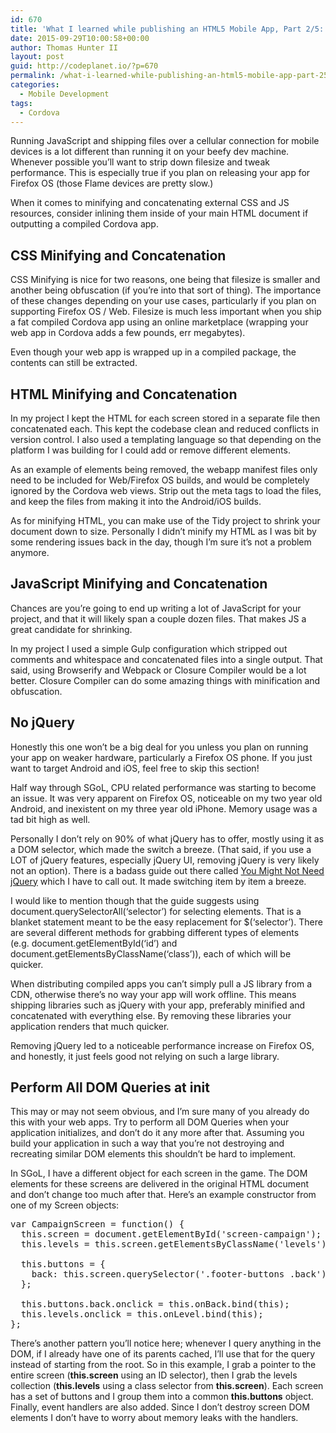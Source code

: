 ```yaml
---
id: 670
title: 'What I learned while publishing an HTML5 Mobile App, Part 2/5: Performance'
date: 2015-09-29T10:00:58+00:00
author: Thomas Hunter II
layout: post
guid: http://codeplanet.io/?p=670
permalink: /what-i-learned-while-publishing-an-html5-mobile-app-part-25-performance/
categories:
  - Mobile Development
tags:
  - Cordova
---
```

Running JavaScript and shipping files over a cellular connection for mobile devices is a lot different than running it on your beefy dev machine. Whenever possible you&#8217;ll want to strip down filesize and tweak performance. This is especially true if you plan on releasing your app for Firefox OS (those Flame devices are pretty slow.)

When it comes to minifying and concatenating external CSS and JS resources, consider inlining them inside of your main HTML document if outputting a compiled Cordova app.

## CSS Minifying and Concatenation

CSS Minifying is nice for two reasons, one being that filesize is smaller and another being obfuscation (if you&#8217;re into that sort of thing). The importance of these changes depending on your use cases, particularly if you plan on supporting Firefox OS / Web. Filesize is much less important when you ship a fat compiled Cordova app using an online marketplace (wrapping your web app in Cordova adds a few pounds, err megabytes).

Even though your web app is wrapped up in a compiled package, the contents can still be extracted.

## HTML Minifying and Concatenation

In my project I kept the HTML for each screen stored in a separate file then concatenated each. This kept the codebase clean and reduced conflicts in version control. I also used a templating language so that depending on the platform I was building for I could add or remove different elements.

As an example of elements being removed, the webapp manifest files only need to be included for Web/Firefox OS builds, and would be completely ignored by the Cordova web views. Strip out the meta tags to load the files, and keep the files from making it into the Android/iOS builds.

As for minifying HTML, you can make use of the Tidy project to shrink your document down to size. Personally I didn&#8217;t minify my HTML as I was bit by some rendering issues back in the day, though I&#8217;m sure it&#8217;s not a problem anymore.

## JavaScript Minifying and Concatenation

Chances are you&#8217;re going to end up writing a lot of JavaScript for your project, and that it will likely span a couple dozen files. That makes JS a great candidate for shrinking.

In my project I used a simple Gulp configuration which stripped out comments and whitespace and concatenated files into a single output. That said, using Browserify and Webpack or Closure Compiler would be a lot better. Closure Compiler can do some amazing things with minification and obfuscation.

## No jQuery

Honestly this one won&#8217;t be a big deal for you unless you plan on running your app on weaker hardware, particularly a Firefox OS phone. If you just want to target Android and iOS, feel free to skip this section!

Half way through SGoL, CPU related performance was starting to become an issue. It was very apparent on Firefox OS, noticeable on my two year old Android, and inexistent on my three year old iPhone. Memory usage was a tad bit high as well.

Personally I don&#8217;t rely on 90% of what jQuery has to offer, mostly using it as a DOM selector, which made the switch a breeze. (That said, if you use a LOT of jQuery features, especially jQuery UI, removing jQuery is very likely not an option). There is a badass guide out there called [You Might Not Need jQuery](http://youmightnotneedjquery.com/) which I have to call out. It made switching item by item a breeze.

I would like to mention though that the guide suggests using document.querySelectorAll(&#8216;selector&#8217;) for selecting elements. That is a blanket statement meant to be the easy replacement for $(&#8216;selector&#8217;). There are several different methods for grabbing different types of elements (e.g. document.getElementById(&#8216;id&#8217;) and document.getElementsByClassName(&#8216;class&#8217;)), each of which will be quicker.

When distributing compiled apps you can&#8217;t simply pull a JS library from a CDN, otherwise there&#8217;s no way your app will work offline. This means shipping libraries such as jQuery with your app, preferably minified and concatenated with everything else. By removing these libraries your application renders that much quicker.

Removing jQuery led to a noticeable performance increase on Firefox OS, and honestly, it just feels good not relying on such a large library.

## Perform All DOM Queries at init

This may or may not seem obvious, and I&#8217;m sure many of you already do this with your web apps. Try to perform all DOM Queries when your application initializes, and don&#8217;t do it any more after that. Assuming you build your application in such a way that you&#8217;re not destroying and recreating similar DOM elements this shouldn&#8217;t be hard to implement.

In SGoL, I have a different object for each screen in the game. The DOM elements for these screens are delivered in the original HTML document and don&#8217;t change too much after that. Here&#8217;s an example constructor from one of my Screen objects:

<pre class="">var CampaignScreen = function() {
  this.screen = document.getElementById('screen-campaign');
  this.levels = this.screen.getElementsByClassName('levels')[0];

  this.buttons = {
    back: this.screen.querySelector('.footer-buttons .back')
  };

  this.buttons.back.onclick = this.onBack.bind(this);
  this.levels.onclick = this.onLevel.bind(this);
};</pre>

There&#8217;s another pattern you&#8217;ll notice here; whenever I query anything in the DOM, if I already have one of its parents cached, I&#8217;ll use that for the query instead of starting from the root. So in this example, I grab a pointer to the entire screen (**this.screen** using an ID selector), then I grab the levels collection (**this.levels** using a class selector from **this.screen**). Each screen has a set of buttons and I group them into a common **this.buttons** object. Finally, event handlers are also added. Since I don&#8217;t destroy screen DOM elements I don&#8217;t have to worry about memory leaks with the handlers.